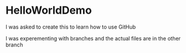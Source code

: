 # HelloWorldDemo
I was asked to create this to learn how to use GitHub

I was experementing with branches and the actual files are in the other branch
